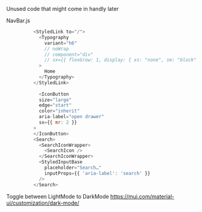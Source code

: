 Unused code that might come in handly later

NavBar.js
```js
          <StyledLink to="/">
            <Typography
              variant="h6"
              // noWrap
              // component="div"
              // sx={{ flexGrow: 1, display: { xs: "none", sm: "block" } }}
            >
              Home
            </Typography>
          </StyledLink>
          
            <IconButton
            size="large"
            edge="start"
            color="inherit"
            aria-label="open drawer"
            sx={{ mr: 2 }}
          >
          </IconButton>
          <Search>
            <SearchIconWrapper>
              <SearchIcon />
            </SearchIconWrapper>
            <StyledInputBase
              placeholder="Search…"
              inputProps={{ 'aria-label': 'search' }}
            />
          </Search>
```

Toggle between LightMode to DarkMode 
https://mui.com/material-ui/customization/dark-mode/